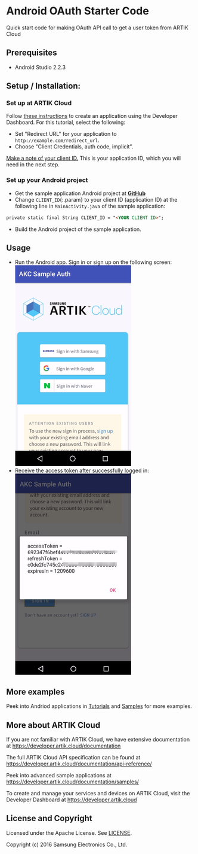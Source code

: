 # Android OAuth Starter Code

Quick start code for making OAuth API call to get a user token from ARTIK Cloud

## Prerequisites
* Android Studio 2.2.3

## Setup / Installation:

### Set up at ARTIK Cloud

Follow [these instructions](https://developer.artik.cloud/documentation/tutorials/your-first-application.html#create-an-application) to create an application using the Developer Dashboard. For this tutorial, select the following:

- Set "Redirect URL" for your application to `http://example.com/redirect_url`.
- Choose "Client Credentials, auth code, implicit".

[Make a note of your client ID.](https://developer.artik.cloud/documentation/tools/web-tools.html#how-to-find-your-application-id) This is your application ID, which you will need in the next step.

### Set up your Android project

- Get the sample application Android project at <a href="https://github.com/artikcloud/tutorial-android-your-first-app" target="_blank">**GitHub**</a>
- Change `CLIENT_ID`{:.param} to your client ID (application ID) at the following line in `MainActivity.java` of the sample application:

~~~html
private static final String CLIENT_ID = "<YOUR CLIENT ID>";
~~~

- Build the Android project of the sample application.

## Usage

- Run the Android app. Sign in or sign up on the following screen:
![GitHub Logo](./img/screenshot-signin-signup.png)
- Receive the access token after successfully logged in:
![GitHub Logo](./img/screenshot-receive-accesstoken.png)

## More examples

Peek into Andriod applications in [Tutorials](https://developer.artik.cloud/documentation/tutorials/) and [Samples](https://developer.artik.cloud/documentation/samples/) for more examples.

More about ARTIK Cloud
---------------

If you are not familiar with ARTIK Cloud, we have extensive documentation at https://developer.artik.cloud/documentation

The full ARTIK Cloud API specification can be found at https://developer.artik.cloud/documentation/api-reference/

Peek into advanced sample applications at https://developer.artik.cloud/documentation/samples/

To create and manage your services and devices on ARTIK Cloud, visit the Developer Dashboard at https://developer.artik.cloud

License and Copyright
---------------------

Licensed under the Apache License. See [LICENSE](LICENSE).

Copyright (c) 2016 Samsung Electronics Co., Ltd.
